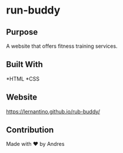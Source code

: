 # run-buddy

## Purpose
A website that offers fitness training services.

## Built With
*HTML
*CSS

## Website
https://lernantino.github.io/rub-buddy/

## Contribution
Made with ❤️ by Andres
